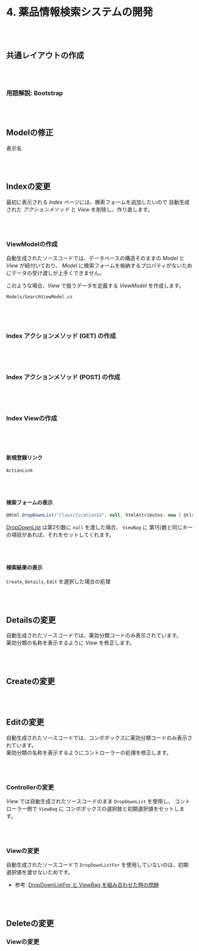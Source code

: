 # 4. 薬品情報検索システムの開発

<br><br>

## 共通レイアウトの作成

<br><br>

### 用語解説: Bootstrap


<br><br>

## Modelの修正

表示名

<br><br>

## Indexの変更

最初に表示される *Index* ページには、検索フォームを追加したいので
自動生成された *アクションメソッド* と *View* を削除し、作り直します。

<br><br>

### ViewModelの作成

自動生成されたソースコードでは、データベースの構造そのままの *Model* と *View* が紐付いており、
*Model* に検索フォームを格納するプロパティがないためにデータの受け渡しが上手くできません。

このような場合、*View* で扱うデータを定義する *ViewModel* を作成します。

`Models/SearchViewModel.cs`

```cs

```

<br><br>

### Index アクションメソッド (GET) の作成

```cs

```

<br><br>

### Index アクションメソッド (POST) の作成

```cs

```

<br><br>

### Index Viewの作成

```html

```

<br><br>

#### 新規登録リンク

`ActionLink`

<br><br>

#### 検索フォームの表示

```cs
@Html.DropDownList("ClassificationId", null, htmlAttributes: new { @class = "form-control" })
```

[DropDownList](https://msdn.microsoft.com/ja-jp/library/system.web.mvc.html.selectextensions.dropdownlist.aspx) は第2引数に `null` を渡した場合、 `ViewBag` に 第1引数と同じキーの項目があれば、それをセットしてくれます。

<br><br>

#### 検索結果の表示

`Create`, `Details`, `Edit` を選択した場合の処理


<br><br>

## Detailsの変更

自動生成されたソースコードでは、薬効分類コードのみ表示されています。  
薬効分類の名称を表示するように *View* を修正します。

<br><br>

## Createの変更

<br><br>

## Editの変更

自動生成されたソースコードでは、コンボボックスに薬効分類コードのみ表示されています。  
薬効分類の名称を表示するようにコントローラーの処理を修正します。

<br><br>

### Controllerの変更

*View* では自動生成されたソースコードのまま `DropDownList` を使用し、
コントローラー側で `ViewBag` に コンボボックスの選択肢と初期選択値をセットします。

<br><br>

### Viewの変更

自動生成されたソースコードで `DropDownListFor` を使用していないのは、初期選択値を渡せないためです。

* 参考: [DropDownListFor と ViewBag を組み合わせた時の問題](http://blog.shibayan.jp/entry/20130207/1360226954)

<br><br>

## Deleteの変更

### Viewの変更

<br><br>
